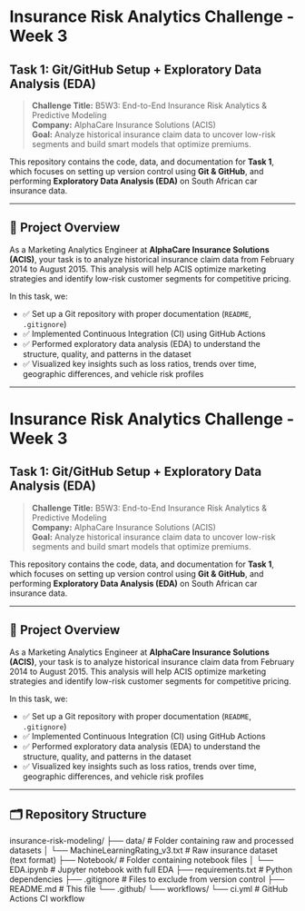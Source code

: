 # Insurance Risk Analytics Challenge - Week 3  
## Task 1: Git/GitHub Setup + Exploratory Data Analysis (EDA)

> **Challenge Title:** B5W3: End-to-End Insurance Risk Analytics & Predictive Modeling  
> **Company:** AlphaCare Insurance Solutions (ACIS)  
> **Goal:** Analyze historical insurance claim data to uncover low-risk segments and build smart models that optimize premiums.  

This repository contains the code, data, and documentation for **Task 1**, which focuses on setting up version control using **Git & GitHub**, and performing **Exploratory Data Analysis (EDA)** on South African car insurance data.

---

## 🧭 Project Overview

As a Marketing Analytics Engineer at **AlphaCare Insurance Solutions (ACIS)**, your task is to analyze historical insurance claim data from February 2014 to August 2015. This analysis will help ACIS optimize marketing strategies and identify low-risk customer segments for competitive pricing.

In this task, we:

- ✅ Set up a Git repository with proper documentation (`README`, `.gitignore`)
- ✅ Implemented Continuous Integration (CI) using GitHub Actions
- ✅ Performed exploratory data analysis (EDA) to understand the structure, quality, and patterns in the dataset
- ✅ Visualized key insights such as loss ratios, trends over time, geographic differences, and vehicle risk profiles

---

# Insurance Risk Analytics Challenge - Week 3  
## Task 1: Git/GitHub Setup + Exploratory Data Analysis (EDA)

> **Challenge Title:** B5W3: End-to-End Insurance Risk Analytics & Predictive Modeling  
> **Company:** AlphaCare Insurance Solutions (ACIS)  
> **Goal:** Analyze historical insurance claim data to uncover low-risk segments and build smart models that optimize premiums.  

This repository contains the code, data, and documentation for **Task 1**, which focuses on setting up version control using **Git & GitHub**, and performing **Exploratory Data Analysis (EDA)** on South African car insurance data.

---

## 🧭 Project Overview

As a Marketing Analytics Engineer at **AlphaCare Insurance Solutions (ACIS)**, your task is to analyze historical insurance claim data from February 2014 to August 2015. This analysis will help ACIS optimize marketing strategies and identify low-risk customer segments for competitive pricing.

In this task, we:

- ✅ Set up a Git repository with proper documentation (`README`, `.gitignore`)
- ✅ Implemented Continuous Integration (CI) using GitHub Actions
- ✅ Performed exploratory data analysis (EDA) to understand the structure, quality, and patterns in the dataset
- ✅ Visualized key insights such as loss ratios, trends over time, geographic differences, and vehicle risk profiles

---

## 🗂️ Repository Structure

insurance-risk-modeling/
├── data/ # Folder containing raw and processed datasets
│ └── MachineLearningRating_v3.txt # Raw insurance dataset (text format)
├── Notebook/ # Folder containing notebook files
│ └── EDA.ipynb # Jupyter notebook with full EDA
├── requirements.txt # Python dependencies
├── .gitignore # Files to exclude from version control
├── README.md # This file
└── .github/
└── workflows/
└── ci.yml # GitHub Actions CI workflow
